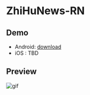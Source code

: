 # ZhiHuNews-RN
## Demo
- Android: [download](https://github.com/githubhaohao/ZhiHuNews-RN/raw/master/app-release.apk)
- iOS : TBD
## Preview
![gif](http://i1.piimg.com/588795/e408a3bb00509200.gif)
